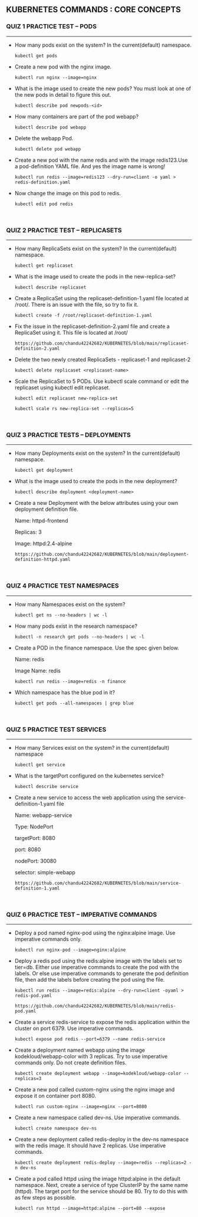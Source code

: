 ## KUBERNETES COMMANDS : CORE CONCEPTS

### **QUIZ 1** PRACTICE TEST – PODS

---

- How many pods exist on the system? In the current(default) namespace.

      kubectl get pods

- Create a new pod with the nginx image.

      kubectl run nginx --image=nginx

- What is the image used to create the new pods? You must look at one of the new pods in detail to figure this out.

      kubectl describe pod newpods-<id>

- How many containers are part of the pod webapp?

      kubectl describe pod webapp

- Delete the webapp Pod.

      kubectl delete pod webapp

- Create a new pod with the name redis and with the image redis123.Use a pod-definition YAML file. And yes the image name is wrong!

      kubectl run redis --image=redis123 --dry-run=client -o yaml > redis-definition.yaml

- Now change the image on this pod to redis.

      kubectl edit pod redis

<p>&nbsp;</p>

### **QUIZ 2** PRACTICE TEST – REPLICASETS

---

- How many ReplicaSets exist on the system? In the current(default) namespace.

      kubectl get replicaset

- What is the image used to create the pods in the new-replica-set?

      kubectl describe replicaset

- Create a ReplicaSet using the replicaset-definition-1.yaml file located at /root/. There is an issue with the file, so try to fix it.

      kubectl create -f /root/replicaset-definition-1.yaml

- Fix the issue in the replicaset-definition-2.yaml file and create a ReplicaSet using it. This file is located at /root/

      https://github.com/chandu42242682/KUBERNETES/blob/main/replicaset-definition-2.yaml

- Delete the two newly created ReplicaSets - replicaset-1 and replicaset-2

      kubectl delete replicaset <replicaset-name>

- Scale the ReplicaSet to 5 PODs. Use kubectl scale command or edit the replicaset using kubectl edit replicaset.

      kubectl edit replicaset new-replica-set

      kubectl scale rs new-replica-set --replicas=5

<p>&nbsp;</p>

### **QUIZ 3** PRACTICE TESTS – DEPLOYMENTS

---

- How many Deployments exist on the system? In the current(default) namespace.

      kubectl get deployment

- What is the image used to create the pods in the new deployment?

      kubectl describe deployment <deployment-name>

- Create a new Deployment with the below attributes using your own deployment definition file.

  Name: httpd-frontend

  Replicas: 3

  Image: httpd:2.4-alpine

      https://github.com/chandu42242682/KUBERNETES/blob/main/deployment-definition-httpd.yaml

<p>&nbsp;</p>

### **QUIZ 4** PRACTICE TEST NAMESPACES

---

- How many Namespaces exist on the system?

      kubectl get ns --no-headers | wc -l

- How many pods exist in the research namespace?

      kubectl -n research get pods --no-headers | wc -l

- Create a POD in the finance namespace. Use the spec given below.

  Name: redis

  Image Name: redis

      kubectl run redis --image=redis -n finance

- Which namespace has the blue pod in it?

      kubectl get pods --all-namespaces | grep blue

<p>&nbsp;</p>

### **QUIZ 5** PRACTICE TEST SERVICES

---

- How many Services exist on the system? in the current(default) namespace

      kubectl get service

- What is the targetPort configured on the kubernetes service?

      kubectl describe service

- Create a new service to access the web application using the service-definition-1.yaml file

  Name: webapp-service

  Type: NodePort

  targetPort: 8080

  port: 8080

  nodePort: 30080

  selector: simple-webapp

      https://github.com/chandu42242682/KUBERNETES/blob/main/service-definition-1.yaml

<p>&nbsp;</p>

### **QUIZ 6** PRACTICE TEST – IMPERATIVE COMMANDS

---

- Deploy a pod named nginx-pod using the nginx:alpine image. Use imperative commands only.

      kubectl run nginx-pod --image=nginx:alpine

- Deploy a redis pod using the redis:alpine image with the labels set to tier=db. Either use imperative commands to create the pod with the labels. Or else use imperative commands to generate the pod definition file, then add the labels before creating the pod using the file.

      kubectl run redis --image=redis:alpine --dry-run=client -oyaml > redis-pod.yaml

      https://github.com/chandu42242682/KUBERNETES/blob/main/redis-pod.yaml

- Create a service redis-service to expose the redis application within the cluster on port 6379. Use imperative commands.

      kubectl expose pod redis --port=6379 --name redis-service

- Create a deployment named webapp using the image kodekloud/webapp-color with 3 replicas. Try to use imperative commands only. Do not create definition files.

      kubectl create deployment webapp --image=kodekloud/webapp-color --replicas=3

- Create a new pod called custom-nginx using the nginx image and expose it on container port 8080.

      kubectl run custom-nginx --image=nginx --port=8080

- Create a new namespace called dev-ns. Use imperative commands.

      kubectl create namespace dev-ns

- Create a new deployment called redis-deploy in the dev-ns namespace with the redis image. It should have 2 replicas. Use imperative commands.

      kubectl create deployment redis-deploy --image=redis --replicas=2 -n dev-ns

- Create a pod called httpd using the image httpd:alpine in the default namespace. Next, create a service of type ClusterIP by the same name (httpd). The target port for the service should be 80. Try to do this with as few steps as possible.

      kubectl run httpd --image=httpd:alpine --port=80 --expose




